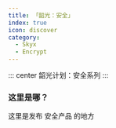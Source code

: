 ```yaml
---
title: 「韶光：安全」
index: true
icon: discover
category:
  - Skyx
  - Encrypt
---
```


::: center
韶光计划：安全系列
:::

### 这里是哪？

这里是发布 安全产品 的地方